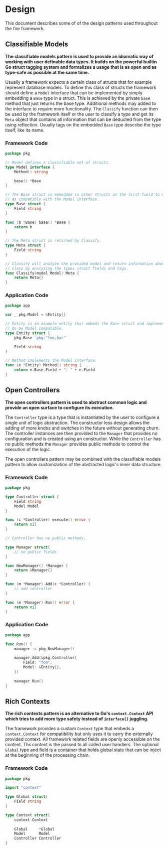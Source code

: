 # Design

This document describes some of of the design patterns used throughout the fire
framework.

## Classifiable Models

**The classifiable models pattern is used to provide an idiomatic way of working
with user definable data types. It builds on the powerful builtin Go struct
tagging system and formalizes a usage that is as open and as type-safe as
possible at the same time.**

Usually a framework expects a certain class of structs that for example
represent database models. To define this class of structs the framework should
define a `Model` interface that can be implemented by simply embedding a `Base`
type in a struct. This is achieved by the private `base` method that just returns
the base type. Additional methods may added to the interface to require more
functionality. The `Classify` function can then be used by the framework itself
or the user to classify a type and get its `Meta` object that contains all
information that can be deducted from the type using reflection. Usually tags on
the embedded `Base` type describe the type itself, like its name.

### Framework Code

```go
package pkg

// Model defines a classifiable set of structs.
type Model interface {
	Method() string

	base() *Base
}

// The Base struct is embedded in other structs as the first field to mark them
// as compatible with the Model interface.
type Base struct {
	Field string
}

func (b *Base) base() *Base {
	return b
}

// The Meta struct is returned by Classify.
type Meta struct {
	Field string
}

// Classify will analyze the provided model and return information about its
// class by analyzing the types struct fields and tags.
func Classify(model Model) Meta {
	return Meta{}
}
```

### Application Code

```go
package app

var _ pkg.Model = &Entity{}

// Entity is an example entity that embeds the Base struct and implements Method
// do be Model compatible.
type Entity struct {
	pkg.Base `pkg:"foo,bar"`

	Field string
}

// Method implements the Model interface.
func (e *Entity) Method() string {
	return e.Base.Field + ": " + e.Field
}
```

## Open Controllers

**The open controllers pattern is used to abstract common logic and provide an
open surface to configure its execution.**

The `Controller` type is a type that is instantiated by the user to configure a
single unit of logic abstraction. The constructor less design allows the adding
of more knobs and switches in the future without generating churn. The controller
instances are then provided to the `Manager` that provides no configuration and
is created using an constructor. While the `Controller` has no public methods
the `Manager` provides public methods to control the execution of the logic.

The open controllers pattern may be combined with the classifiable models
pattern to allow customization of the abstracted logic's inner data structure.

### Framework Code

```go
package pkg

type Controller struct {
	Field string
    Model Model
}

func (c *Controller) execute() error {
    return nil
}

// Controller has no public methods.

type Manager struct{
	// no public fields
}

func NewManager() *Manager {
    return &Manager{}
}

func (m *Manager) Add(c *Controller) {
    // add controller
}

func (m *Manager) Run() error {
    return nil
}
```

### Application Code

```go
package app

func Run() {
    manager := pkg.NewManager()

    manager.Add(&pkg.Controller{
        Field: "foo",
        Model: &Entity{},
    })
    
    manager.Run()
}
```

## Rich Contexts

**The rich contexts pattern is an alternative to Go's `context.Context` API
which tries to add more type safety instead of `interface{}` juggling.**

The framework provides a custom `Context` type that embeds a `context.Context`
for compatibility but only uses it to carry the externally provided context.
All framework related fields are openly accessible on the context. Ths context
is the passed to all called user handlers. The optional `Global` type and field
is a container that holds global state that can be inject at the beginning of
the processing chain.

### Framework Code

```go
package pkg

import "context"

type Global struct{
    Field string
}

type Context struct{
    context.Context
    
    Global     *Global
    Model      Model
    Controller Controller
}
```

